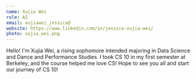 ```yaml
---
name: Xujia Wei
role: AI
email: xujiawei_jessica@
website: https://www.linkedin.com/in/jessica-xujia-wei/
photo: xujia_wei.png
---
```

Hello! I'm Xujia Wei, a rising sophomore intended majoring in Data Science and Dance and Performance Studies. I took CS 10 in my first semester at Berkeley, and the course helped me love CS! Hope to see you all and start our journey of CS 10! 
